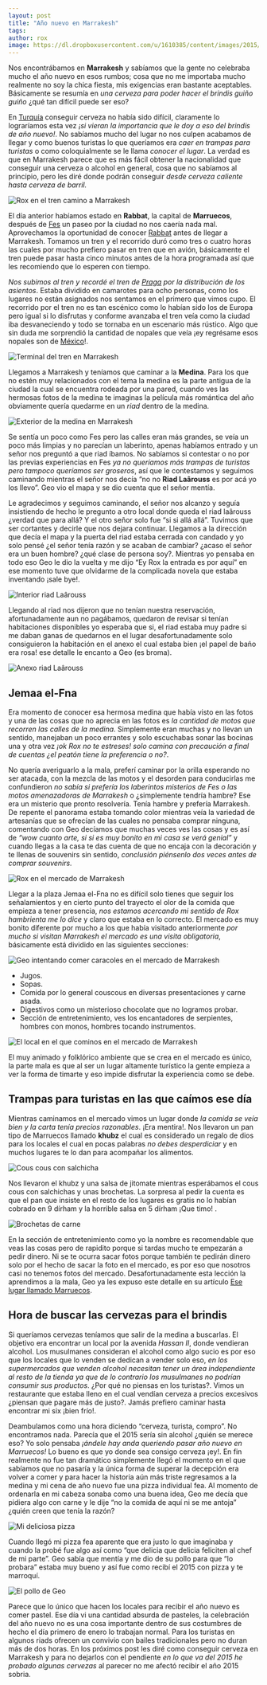 ```yaml
---
layout: post
title: "Año nuevo en Marrakesh"
tags: 
author: rox
image: https://dl.dropboxusercontent.com/u/1610385/content/images/2015/01/2014-12-31-15-19-32-2-1.jpg
---
```

Nos encontrábamos en **Marrakesh** y sabíamos que la gente no celebraba mucho el año nuevo en esos rumbos; cosa que no me importaba mucho realmente no soy la chica fiesta, mis exigencias eran bastante aceptables. Básicamente se resumía en *una cerveza para poder hacer el brindis guiño guiño* ¿qué tan difícil puede ser eso? 

En [Turquía](/tag/turquia) conseguir cerveza no había sido difícil, claramente lo lograríamos esta vez *¡si vieran la importancia que le doy a eso del brindis de año nuevo!*. No sabíamos mucho del lugar no nos culpen acabamos de llegar y como buenos turistas lo que  queríamos era *caer en trampas para turistas* o como coloquialmente se le llama *conocer el lugar*. La verdad es que en Marrakesh parece que es más fácil obtener la nacionalidad que conseguir una cerveza o alcohol en general, cosa que no sabíamos al principio, pero les diré donde podrán conseguir *desde cerveza caliente hasta cerveza de barril.*

![Rox en el tren camino a Marrakesh](https://dl.dropboxusercontent.com/u/1610385/content/images/2015/01/2014-12-31-12-55-31.jpg)

El día anterior habíamos estado en **Rabbat**, la capital de **Marruecos**, después de [Fes](/tag/fes) un paseo por la ciudad no nos caería nada mal. Aprovechamos la oportunidad de conocer [Rabbat](/tag/rabat) antes de llegar a Marrakesh. Tomamos un tren y el recorrido duró como tres o cuatro horas las cuales por mucho prefiero pasar en tren que en avión, básicamente el tren puede pasar hasta cinco minutos antes de la hora programada así que les recomiendo que lo esperen con tiempo. 

*Nos subimos al tren y recordé el tren de [Praga](/tag/praga) por la distribución de los asientos*. Estaba dividido en camarotes para ocho personas, como los lugares no están asignados nos sentamos en el primero que vimos cupo. El recorrido por el tren no es tan escénico como lo habían sido los de Europa pero igual si lo disfrutas y conforme avanzaba el tren veía como la ciudad iba desvaneciendo y todo se tornaba en un escenario más rústico. Algo que sin duda me sorprendió la cantidad de nopales que veía ¡ey regrésame esos nopales son de [México](/tag/mexico)!.

![Terminal del tren en Marrakesh](https://dl.dropboxusercontent.com/u/1610385/content/images/2015/01/2014-12-31-14-46-11.jpg)

Llegamos a Marrakesh y teníamos que caminar a la **Medina**. Para los que no estén muy relacionados con el tema la medina es la parte antigua de la ciudad la cual se encuentra rodeada por una pared, cuando ves las hermosas fotos de la medina te imaginas la película más romántica del año obviamente quería quedarme en un *riad* dentro de la medina.

![Exterior de la medina en Marrakesh](https://dl.dropboxusercontent.com/u/1610385/content/images/2015/01/2014-12-31-15-19-32-2.jpg)

Se sentía un poco como Fes pero las calles eran más grandes, se veía un poco más limpias  y no parecían un laberinto, apenas habíamos entrado y un señor nos preguntó a que riad íbamos. No sabíamos si contestar o no por las previas experiencias en Fes *ya no queríamos más trampas de turistas pero tampoco queríamos ser groseros*,  así que  le contestamos y seguimos caminando mientras  el señor nos decía “no no **Riad Laârouss** es por acá yo los llevo”. Geo vio el mapa y se dio cuenta que el señor mentía. 

Le agradecimos y seguimos caminando, el señor nos alcanzo y seguía insistiendo de hecho le pregunto a otro local donde queda el riad laârouss ¿verdad que para allá? Y el otro señor solo fue “si si allá allá”. Tuvimos que ser cortantes y decirle que nos dejara continuar. Llegamos a la dirección que decía el mapa y la puerta del riad estaba cerrada con candado y yo solo pensé ¿el señor tenía razón y se acaban de cambiar? ¿acaso el señor era un buen hombre? ¿qué clase de persona soy?. Mientras yo pensaba en todo eso Geo le dio la vuelta y me dijo “Ey Rox la entrada es por aquí” en ese momento tuve que olvidarme de la complicada novela que estaba inventando ¡sale bye!. 

![Interior riad Laârouss](https://dl.dropboxusercontent.com/u/1610385/content/images/2015/01/2015-01-01-08-58-53.jpg)

Llegando al riad nos dijeron que no tenían nuestra reservación, afortunadamente aun no pagábamos, quedaron de revisar si tenían habitaciones disponibles yo esperaba que si, el riad estaba muy padre si me daban ganas de quedarnos en el lugar desafortunadamente solo consiguieron la habitación en el anexo el cual estaba bien ¡el papel de baño era rosa! ese detalle le encanto a Geo (es broma).

![Anexo riad Laârouss](https://dl.dropboxusercontent.com/u/1610385/content/images/2015/01/2014-12-31-16-05-49.jpg)

## Jemaa el-Fna

Era momento de conocer esa hermosa medina que había visto en las fotos y una de las cosas que no aprecia en las fotos es *la cantidad de motos que recorren las calles de la medina*. Simplemente eran muchas y no llevan un sentido, manejaban un poco errantes  y solo escuchabas sonar las bocinas una y otra vez *¡ok Rox no te estreses! solo camina con precaución a final de cuentas ¿el peatón tiene la preferencia o no?*. 

No quería averiguarlo a la mala, preferí caminar por la orilla esperando no ser atacada, con la mezcla de las motos y el desorden para conducirlas me confundieron *no sabía si prefería los laberintos misterios de Fes o las motos amenazadoras de Marrakesh* o ¿simplemente tendría hambre? Ese era un misterio que pronto resolvería. Tenía hambre y prefería Marrakesh. De repente el panorama estaba tomando color mientras veía la variedad de artesanías que se ofrecían de las cuales no pensaba comprar ninguna, comentando con Geo decíamos que muchas veces ves las cosas y es así de *“wow cuanto arte, si si es muy bonito en mi casa se verá genial”* y cuando llegas a la casa te das cuenta de que no encaja con la decoración y te llenas de souvenirs sin sentido, *conclusión piénsenlo dos veces antes de comprar souvenirs.*

![Rox en el mercado de Marrakesh](https://dl.dropboxusercontent.com/u/1610385/content/images/2015/01/2014-12-31-16-36-52-3.jpg)

Llegar a la plaza Jemaa el-Fna no es difícil solo tienes que seguir los señalamientos y en cierto punto del trayecto el olor de la comida que empieza a tener presencia, *nos estamos acercando mi sentido de Rox hambrienta me lo dice* y claro que estaba en lo correcto. El mercado es muy bonito diferente por mucho a los que había visitado anteriormente *por mucho si visitan Marrakesh el mercado es una visita obligatoria*, básicamente está dividido en las siguientes secciones:

![Geo intentando comer caracoles en el mercado de Marrakesh](https://dl.dropboxusercontent.com/u/1610385/content/images/2015/01/2014-12-31-16-42-39.jpg)

* Jugos.
* Sopas.
* Comida por lo general couscous en diversas presentaciones y carne asada.
* Digestivos como un misterioso chocolate que no logramos probar.
* Sección de entretenimiento, ves los encantadores de serpientes, hombres con monos, hombres tocando instrumentos.

![El local en el que cominos en el mercado de Marrakesh](https://dl.dropboxusercontent.com/u/1610385/content/images/2015/01/2014-12-31-16-45-24.jpg)

El muy animado y folklórico ambiente que se crea en el mercado es único, la parte mala es que al ser un lugar altamente turístico la gente empieza a ver la forma de timarte y eso impide disfrutar la experiencia como se debe.

## Trampas para turistas en las que caímos ese día

Mientras caminamos en el mercado vimos un lugar donde *la comida se veía bien y la carta tenía precios razonables*. ¡Era mentira!. Nos llevaron un pan tipo de Marruecos llamado **khubz** el cual es considerado un regalo de dios para los locales el cual en pocas palabras *no debes desperdiciar* y en muchos lugares te lo dan para acompañar los alimentos. 

![Cous cous con salchicha](https://dl.dropboxusercontent.com/u/1610385/content/images/2015/01/2014-12-31-12-55-311-1.jpg)

Nos llevaron el khubz y una salsa de jitomate mientras esperábamos el cous cous con salchichas y unas brochetas. La sorpresa al pedir la cuenta es que el pan que insiste en el resto de los lugares es gratis no lo habían cobrado en 9 dírham y la horrible salsa en 5 dírham ¡Que timo! .

![Brochetas de carne](https://dl.dropboxusercontent.com/u/1610385/content/images/2015/01/2014-12-31-16-57-34.jpg)

En la sección de entretenimiento como yo la nombre es recomendable que veas las cosas pero de rapidito porque si tardas mucho te empezarán a pedir dinero. Ni se te ocurra sacar fotos porque también te pedirán dinero solo por el hecho de sacar la foto en el mercado, es por eso que nosotros casi no tenemos fotos del mercado. Desafortunadamente esta lección la aprendimos a la mala, Geo ya les expuso este detalle en su artículo [Ese lugar llamado Marruecos](/ese-lugar-llamado-marruecos/).

## Hora de buscar las cervezas para el brindis
Si queríamos cervezas teníamos que salir de la medina a buscarlas. El objetivo era encontrar un local por la avenida *Hassan II*, donde vendieran alcohol. Los musulmanes consideran el alcohol como algo sucio es por eso que los locales que lo venden se dedican a vender solo eso, *en los supermercados que venden alcohol necesitan tener un área independiente al resto de la tienda ya que de lo contrario los musulmanes no podrían consumir sus productos*. ¿Por qué no piensas en los turistas?. Vimos un restaurante que estaba lleno en el cual vendían cerveza a precios excesivos ¿piensan que pagare más de justo?. Jamás prefiero caminar hasta encontrar mi six ¡bien frío!. 

Deambulamos como una hora diciendo “cerveza, turista, compro”. No encontramos nada. Parecía que el 2015 sería sin alcohol ¿quién se merece eso? Yo solo pensaba *¡ándele hay anda queriendo pasar año nuevo en Marruecos!* Lo bueno es que yo donde sea consigo cerveza ¡ey!. En fin realmente no fue tan dramático simplemente llegó el momento en el que sabíamos que no pasaría y la única forma de superar la decepción era volver a comer y para hacer la historia aún más triste regresamos a la medina y mi cena de año nuevo fue una pizza individual fea. Al momento de ordenarla en mi cabeza sonaba como una buena idea, Geo me decía que pidiera algo con carne y le dije “no la comida de aquí ni se me antoja” ¿quién creen que tenía la razón? 

![Mi deliciosa pizza](https://dl.dropboxusercontent.com/u/1610385/content/images/2015/01/2014-12-31-21-07-54.jpg)

Cuando llegó mi pizza fea aparente que era justo lo que imaginaba y cuando la probé fue algo así como “que delicia que delicia feliciten al chef de mi parte”. Geo sabía que mentía y me dio de su pollo para que “lo probara” estaba muy bueno y así fue como recibí el 2015 con pizza y te marroquí.

![El pollo de Geo](https://dl.dropboxusercontent.com/u/1610385/content/images/2015/01/2014-12-31-21-06-58.jpg)

Parece que lo único que hacen los locales para recibir el año nuevo es comer pastel. Ese día vi una cantidad absurda de pasteles, la celebración del año nuevo no es una cosa importante dentro de sus costumbres de hecho el día primero de enero lo trabajan normal. Para los turistas en algunos riads ofrecen un convivio con bailes tradicionales pero no duran más de dos horas. En los próximos post les diré como conseguir cerveza en Marrakesh y para no dejarlos con el pendiente *en lo que va del 2015 he probado algunas cervezas* al parecer no me afectó recibir el año 2015 sobria.